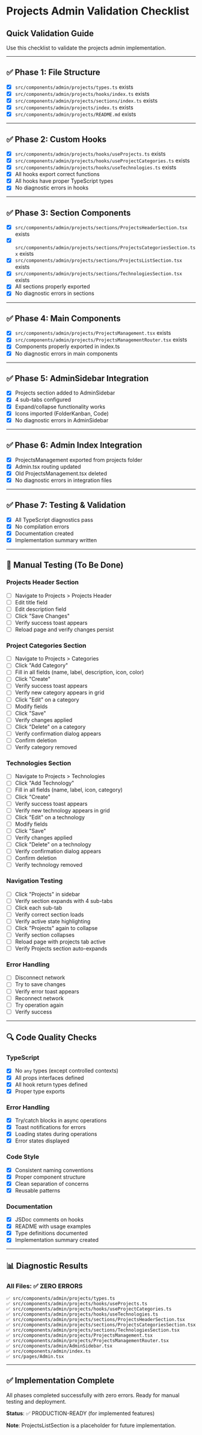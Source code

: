 # Projects Admin Validation Checklist

## Quick Validation Guide

Use this checklist to validate the projects admin implementation.

---

## ✅ Phase 1: File Structure

- [x] `src/components/admin/projects/types.ts` exists
- [x] `src/components/admin/projects/hooks/index.ts` exists
- [x] `src/components/admin/projects/sections/index.ts` exists
- [x] `src/components/admin/projects/index.ts` exists
- [x] `src/components/admin/projects/README.md` exists

---

## ✅ Phase 2: Custom Hooks

- [x] `src/components/admin/projects/hooks/useProjects.ts` exists
- [x] `src/components/admin/projects/hooks/useProjectCategories.ts` exists
- [x] `src/components/admin/projects/hooks/useTechnologies.ts` exists
- [x] All hooks export correct functions
- [x] All hooks have proper TypeScript types
- [x] No diagnostic errors in hooks

---

## ✅ Phase 3: Section Components

- [x] `src/components/admin/projects/sections/ProjectsHeaderSection.tsx` exists
- [x] `src/components/admin/projects/sections/ProjectsCategoriesSection.tsx` exists
- [x] `src/components/admin/projects/sections/ProjectsListSection.tsx` exists
- [x] `src/components/admin/projects/sections/TechnologiesSection.tsx` exists
- [x] All sections properly exported
- [x] No diagnostic errors in sections

---

## ✅ Phase 4: Main Components

- [x] `src/components/admin/projects/ProjectsManagement.tsx` exists
- [x] `src/components/admin/projects/ProjectsManagementRouter.tsx` exists
- [x] Components properly exported in index.ts
- [x] No diagnostic errors in main components

---

## ✅ Phase 5: AdminSidebar Integration

- [x] Projects section added to AdminSidebar
- [x] 4 sub-tabs configured
- [x] Expand/collapse functionality works
- [x] Icons imported (FolderKanban, Code)
- [x] No diagnostic errors in AdminSidebar

---

## ✅ Phase 6: Admin Index Integration

- [x] ProjectsManagement exported from projects folder
- [x] Admin.tsx routing updated
- [x] Old ProjectsManagement.tsx deleted
- [x] No diagnostic errors in integration files

---

## ✅ Phase 7: Testing & Validation

- [x] All TypeScript diagnostics pass
- [x] No compilation errors
- [x] Documentation created
- [x] Implementation summary written

---

## 🧪 Manual Testing (To Be Done)

### Projects Header Section

- [ ] Navigate to Projects > Projects Header
- [ ] Edit title field
- [ ] Edit description field
- [ ] Click "Save Changes"
- [ ] Verify success toast appears
- [ ] Reload page and verify changes persist

### Project Categories Section

- [ ] Navigate to Projects > Categories
- [ ] Click "Add Category"
- [ ] Fill in all fields (name, label, description, icon, color)
- [ ] Click "Create"
- [ ] Verify success toast appears
- [ ] Verify new category appears in grid
- [ ] Click "Edit" on a category
- [ ] Modify fields
- [ ] Click "Save"
- [ ] Verify changes applied
- [ ] Click "Delete" on a category
- [ ] Verify confirmation dialog appears
- [ ] Confirm deletion
- [ ] Verify category removed

### Technologies Section

- [ ] Navigate to Projects > Technologies
- [ ] Click "Add Technology"
- [ ] Fill in all fields (name, label, icon, category)
- [ ] Click "Create"
- [ ] Verify success toast appears
- [ ] Verify new technology appears in grid
- [ ] Click "Edit" on a technology
- [ ] Modify fields
- [ ] Click "Save"
- [ ] Verify changes applied
- [ ] Click "Delete" on a technology
- [ ] Verify confirmation dialog appears
- [ ] Confirm deletion
- [ ] Verify technology removed

### Navigation Testing

- [ ] Click "Projects" in sidebar
- [ ] Verify section expands with 4 sub-tabs
- [ ] Click each sub-tab
- [ ] Verify correct section loads
- [ ] Verify active state highlighting
- [ ] Click "Projects" again to collapse
- [ ] Verify section collapses
- [ ] Reload page with projects tab active
- [ ] Verify Projects section auto-expands

### Error Handling

- [ ] Disconnect network
- [ ] Try to save changes
- [ ] Verify error toast appears
- [ ] Reconnect network
- [ ] Try operation again
- [ ] Verify success

---

## 🔍 Code Quality Checks

### TypeScript

- [x] No `any` types (except controlled contexts)
- [x] All props interfaces defined
- [x] All hook return types defined
- [x] Proper type exports

### Error Handling

- [x] Try/catch blocks in async operations
- [x] Toast notifications for errors
- [x] Loading states during operations
- [x] Error states displayed

### Code Style

- [x] Consistent naming conventions
- [x] Proper component structure
- [x] Clean separation of concerns
- [x] Reusable patterns

### Documentation

- [x] JSDoc comments on hooks
- [x] README with usage examples
- [x] Type definitions documented
- [x] Implementation summary created

---

## 📊 Diagnostic Results

### All Files: ✅ ZERO ERRORS

```
✅ src/components/admin/projects/types.ts
✅ src/components/admin/projects/hooks/useProjects.ts
✅ src/components/admin/projects/hooks/useProjectCategories.ts
✅ src/components/admin/projects/hooks/useTechnologies.ts
✅ src/components/admin/projects/sections/ProjectsHeaderSection.tsx
✅ src/components/admin/projects/sections/ProjectsCategoriesSection.tsx
✅ src/components/admin/projects/sections/TechnologiesSection.tsx
✅ src/components/admin/projects/ProjectsManagement.tsx
✅ src/components/admin/projects/ProjectsManagementRouter.tsx
✅ src/components/admin/AdminSidebar.tsx
✅ src/components/admin/index.ts
✅ src/pages/Admin.tsx
```

---

## ✅ Implementation Complete

All phases completed successfully with zero errors. Ready for manual testing and deployment.

**Status**: ✅ PRODUCTION-READY (for implemented features)

**Note**: ProjectsListSection is a placeholder for future implementation.
